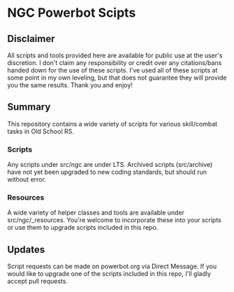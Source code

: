 # NGC Powerbot Scipts

## Disclaimer
All scripts and tools provided here are available for public use at the user's discretion. I don't claim any responsibility or credit over any citations/bans handed down for the use of these scripts. I've used all of these scripts at some point in my own leveling, but that does not guarantee they will provide you the same results. Thank you and enjoy!

## Summary
This repository contains a wide variety of scripts for various skill/combat tasks in Old School RS. 

### Scripts
Any scripts under src/ngc are under LTS. Archived scripts (src/archive) have not yet been upgraded to new coding standards, but should run without error. 

### Resources
A wide variety of helper classes and tools are available under src/ngc/_resources. You're welcome to incorporate these into your scripts or use them to upgrade scripts included in this repo. 

## Updates
Script requests can be made on powerbot.org via Direct Message. If you would like to upgrade one of the scripts included in this repo, I'll gladly accept pull requests. 

